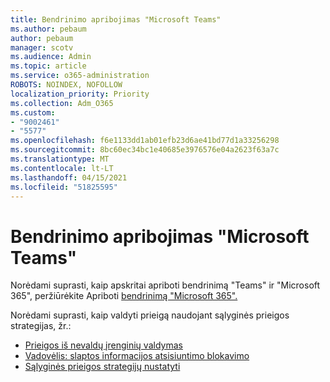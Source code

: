 ```yaml
---
title: Bendrinimo apribojimas "Microsoft Teams"
ms.author: pebaum
author: pebaum
manager: scotv
ms.audience: Admin
ms.topic: article
ms.service: o365-administration
ROBOTS: NOINDEX, NOFOLLOW
localization_priority: Priority
ms.collection: Adm_O365
ms.custom:
- "9002461"
- "5577"
ms.openlocfilehash: f6e1133dd1ab01efb23d6ae41bd77d1a33256298
ms.sourcegitcommit: 8bc60ec34bc1e40685e3976576e04a2623f63a7c
ms.translationtype: MT
ms.contentlocale: lt-LT
ms.lasthandoff: 04/15/2021
ms.locfileid: "51825595"
---
```

# <a name="limit-sharing-in-microsoft-teams"></a>Bendrinimo apribojimas "Microsoft Teams"

Norėdami suprasti, kaip apskritai apriboti bendrinimą "Teams" ir "Microsoft 365", peržiūrėkite Apriboti [bendrinimą "Microsoft 365".](https://docs.microsoft.com/microsoft-365/solutions/microsoft-365-limit-sharing?view=o365-worldwide)

Norėdami suprasti, kaip valdyti prieigą naudojant sąlyginės prieigos strategijas, žr.:

- [Prieigos iš nevaldų įrenginių valdymas](https://docs.microsoft.com/sharepoint/control-access-from-unmanaged-devices)
- [Vadovėlis: slaptos informacijos atsisiuntimo blokavimo](https://docs.microsoft.com/cloud-app-security/use-case-proxy-block-session-aad)
- [Sąlyginės prieigos strategijų nustatyti](https://docs.microsoft.com/microsoft-365/business/set-up-conditional-access-policies?view=o365-worldwide)
